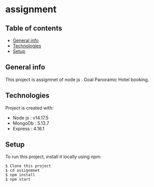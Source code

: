 # assignment

## Table of contents
* [General info](#general-info)
* [Technologies](#technologies)
* [Setup](#setup)

## General info
This project is assigmnet of node js . Goal Panoramic Hotel booking.
	
## Technologies
Project is created with:
* Node js : v14.17.5
* MongoDb : 5.13.7
* Express : 4.16.1
	
## Setup
To run this project, install it locally using npm:

```
$ Clone this project
$ cd assignmnet
$ npm install
$ npm start
